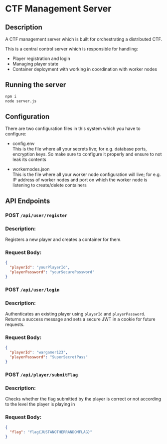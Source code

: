 # CTF Management Server

## Description
A CTF management server which is built for orchestrating a distributed CTF.
<br>

This is a central control server which is responsible for handling:
<br>

- Player registration and login
- Managing player state
- Container deployment with working in coordination with worker nodes

## Running the server
```bash
npm i
node server.js
```

## Configuration

There are two configuration files in this system which you have to configure:
<br>

- config.env <br>
  This is the file where all your secrets live; for e.g. database ports, encryption keys. So make sure to configure it properly and ensure to not leak its contents
  <br>

- workernodes.json <br>
  This is the file where all your worker node configuration will live; for e.g. IP address of worker nodes and port on which the worker node is listening to create/delete containers

## API Endpoints

### POST `/api/user/register`

### Description:

Registers a new player and creates a container for them.

### Request Body:

```json
{
  "playerId": "yourPlayerId",
  "playerPassword": "yourSecurePassword"
}
```

### POST `/api/user/login`

### Description:

Authenticates an existing player using `playerId` and `playerPassword`.  
Returns a success message and sets a secure JWT in a cookie for future requests.

### Request Body:

```json
{
  "playerId": "wargamer123",
  "playerPassword": "SuperSecretPass"
}
```

### POST `/api/player/submitFlag`

### Description:

Checks whether the flag submitted by the player is correct or not according to the level the player is playing in

### Request Body:

```json
{
  "flag": "flag{JUSTANOTHERRANDOMFLAG}"
}
```
